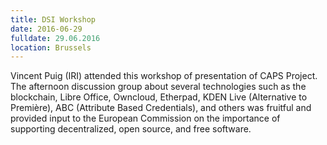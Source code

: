 ```yaml
---
title: DSI Workshop
date: 2016-06-29
fulldate: 29.06.2016
location: Brussels
---
```


Vincent Puig (IRI) attended this workshop of presentation of CAPS Project. The afternoon discussion group about
several technologies such as the blockchain, Libre Office, Owncloud, Etherpad, KDEN Live (Alternative to Première), ABC (Attribute Based Credentials), and others was fruitful and provided input to the European Commission on the importance of supporting decentralized, open source, and free software.
